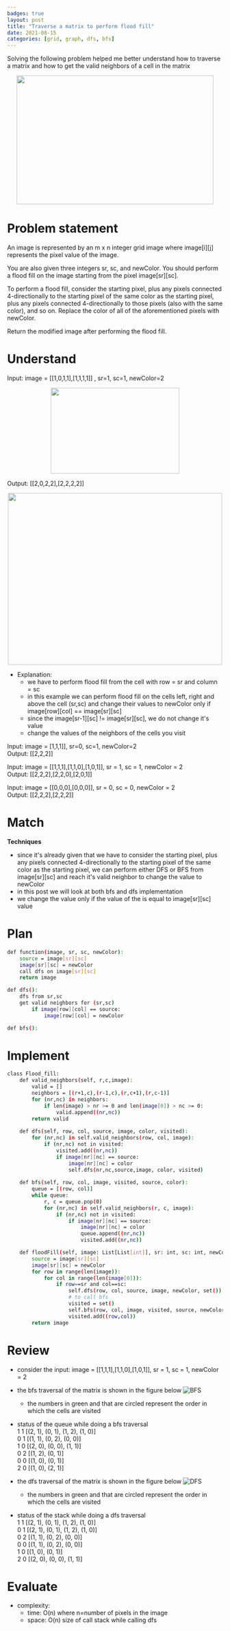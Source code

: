 ```yaml
---
badges: true
layout: post
title: "Traverse a matrix to perform flood fill"
date: 2021-08-15
categories: [grid, graph, dfs, bfs]
---
```


Solving the following problem helped me better understand how to traverse a matrix and how to get the valid neighbors of a cell in the matrix

<p align="center">
  <img width="460" height="300" src="/images/image_ff.jpg">
</p>

# Problem statement

An image is represented by an m x n integer grid image where image[i][j] represents the pixel value of the image.

You are also given three integers sr, sc, and newColor. You should perform a flood fill on the image starting from the pixel image[sr][sc].

To perform a flood fill, consider the starting pixel, plus any pixels connected 4-directionally to the starting pixel of the same color as the starting pixel, plus any pixels connected 4-directionally to those pixels (also with the same color), and so on. Replace the color of all of the aforementioned pixels with newColor.

Return the modified image after performing the flood fill.

# Understand 

Input: image = [[1,0,1,1],[1,1,1,1]] , sr=1, sc=1, newColor=2
<p align="center">
  <img width="300" height="200" src="/images/input_ff.jpg">
</p>

Output: [[2,0,2,2],[2,2,2,2]]
<p align="center">
  <img width="500" height="400" src="/images/output_ff.jpg">
</p>

- Explanation:
    - we have to perform flood fill from the cell with row = sr and column = sc
    - in this example we can perform flood fill on the cells left, right and above the cell (sr,sc) and change their values to newColor only if image[row][col] == image[sr][sc] 
    - since the image[sr-1][sc] != image[sr][sc], we do not change it's value 
    - change the values of the neighbors of the cells you visit

Input: image = [1,1,1]], sr=0, sc=1, newColor=2\
Output: [[2,2,2]]

Input: image = [[1,1,1],[1,1,0],[1,0,1]], sr = 1, sc = 1, newColor = 2\
Output: [[2,2,2],[2,2,0],[2,0,1]]

Input: image = [[0,0,0],[0,0,0]], sr = 0, sc = 0, newColor = 2\
Output: [[2,2,2],[2,2,2]]

# Match

**Techniques**

- since it's already given that we have to consider the starting pixel, plus any pixels connected 4-directionally to the starting pixel of the same color as the starting pixel, we can perform either DFS or BFS from image[sr][sc] and reach it's valid neighbor to change the value to newColor 
- in this post we will look at both bfs and dfs implementation 
- we change the value only if the value of the is equal to image[sr][sc] value

# Plan

```sh
def function(image, sr, sc, newColor):
    source = image[sr][sc]
    image[sr][sc] = newColor
    call dfs on image[sr][sc]
    return image

def dfs():
    dfs from sr,sc
    get valid neighbors for (sr,sc)
        if image[row][col] == source:
            image[row][col] = newColor

def bfs():

```

# Implement 

```sh
class Flood_fill:
    def valid_neighbors(self, r,c,image):
        valid = []
        neighbors = [(r+1,c),(r-1,c),(r,c+1),(r,c-1)]
        for (nr,nc) in neighbors:
            if len(image) > nr >= 0 and len(image[0]) > nc >= 0:
                valid.append((nr,nc))
        return valid
        
    def dfs(self, row, col, source, image, color, visited):
        for (nr,nc) in self.valid_neighbors(row, col, image):
            if (nr,nc) not in visited:
                visited.add((nr,nc))
                if image[nr][nc] == source:
                    image[nr][nc] = color
                    self.dfs(nr,nc,source,image, color, visited)
    
    def bfs(self, row, col, image, visited, source, color):
        queue = [(row, col)] 
        while queue:
            r, c = queue.pop(0)
            for (nr,nc) in self.valid_neighbors(r, c, image):
                if (nr,nc) not in visited:
                    if image[nr][nc] == source:
                        image[nr][nc] = color
                        queue.append((nr,nc))
                        visited.add((nr,nc))

    def floodFill(self, image: List[List[int]], sr: int, sc: int, newColor: int) -> List[List[int]]:
        source = image[sr][sc]
        image[sr][sc] = newColor
        for row in range(len(image)):
            for col in range(len(image[0])):
                if row==sr and col==sc:
                    self.dfs(row, col, source, image, newColor, set())
                    # to call bfs 
                    visited = set()
                    self.bfs(row, col, image, visited, source, newColor)
                    visited.add((row,col))
        return image
```
# Review 

- consider the input: image = [[1,1,1],[1,1,0],[1,0,1]], sr = 1, sc = 1, newColor = 2
- the bfs traversal of the matrix is shown in the figure below 
![BFS](/images/bfs.jpg)
    - the numbers in green and that are circled represent the order in which the cells are visited
- status of the queue while doing a bfs traversal\
1 1 [(2, 1), (0, 1), (1, 2), (1, 0)]\
    0 1 [(1, 1), (0, 2), (0, 0)]\
    1 0 [(2, 0), (0, 0), (1, 1)]\
    0 2 [(1, 2), (0, 1)]\
    0 0 [(1, 0), (0, 1)]\
    2 0 [(1, 0), (2, 1)]

- the dfs traversal of the matrix is shown in the figure below 
![DFS](/images/dfs.jpg)
    - the numbers in green and that are circled represent the order in which the cells are visited
- status of the stack while doing a dfs traversal\
1 1 [(2, 1), (0, 1), (1, 2), (1, 0)]\
0 1 [(2, 1), (0, 1), (1, 2), (1, 0)]\
0 2 [(1, 1), (0, 2), (0, 0)]\
0 0 [(1, 1), (0, 2), (0, 0)]\
1 0 [(1, 0), (0, 1)]\
2 0 [(2, 0), (0, 0), (1, 1)]


# Evaluate

- complexity:
    - time: O(n) where n=number of pixels in the image
    - space: O(n) size of call stack while calling dfs


